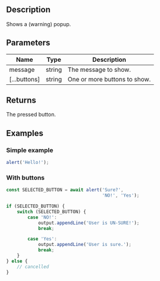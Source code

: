 
## Description

Shows a (warning) popup.

## Parameters

| Name | Type | Description |
| ---- | --------- | --------- |
| message | string | The message to show. |
| [...buttons] | string | One or more buttons to show. |

## Returns

The pressed button.

## Examples

### Simple example

```javascript
alert('Hello!');
```

### With buttons

```javascript
const SELECTED_BUTTON = await alert('Sure?',
                                    'NO!', 'Yes');

if (SELECTED_BUTTON) {
    switch (SELECTED_BUTTON) {
        case 'NO!':
            output.appendLine('User is UN-SURE!');
            break;

        case 'Yes':
            output.appendLine('User is sure.');
            break;
    }
} else {
    // cancelled
}
```
